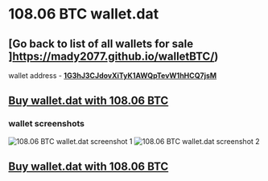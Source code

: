 # 108.06 BTC wallet.dat

## [Go back to list of all wallets for sale ]https://mady2077.github.io/walletBTC/)

wallet address - **[1G3hJ3CJdovXiTyK1AWQpTevW1hHCQ7jsM](https://www.blockchain.com/btc/address/1G3hJ3CJdovXiTyK1AWQpTevW1hHCQ7jsM)**

## [Buy wallet.dat with 108.06 BTC](https://satoshidisk.com/pay/CBJBHS)

### wallet screenshots 
![108.06 BTC wallet.dat screenshot 1](https://i.imgur.com/Db8tfZV.png)
![108.06 BTC wallet.dat screenshot 2](https://i.imgur.com/OCO0tQU.png)

## [Buy wallet.dat with 108.06 BTC](https://satoshidisk.com/pay/CBJBHS)